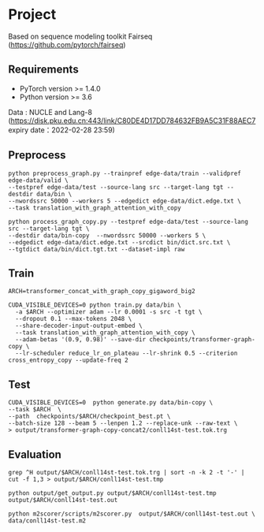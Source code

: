 # Project

Based on sequence modeling toolkit Fairseq (https://github.com/pytorch/fairseq)

## Requirements
- PyTorch version >= 1.4.0
- Python version >= 3.6

Data : NUCLE and Lang-8 (https://disk.pku.edu.cn:443/link/C80DE4D17DD784632FB9A5C31F88AEC7
expiry date：2022-02-28 23:59)

## Preprocess

```
python preprocess_graph.py --trainpref edge-data/train --validpref edge-data/valid \
--testpref edge-data/test --source-lang src --target-lang tgt --destdir data/bin \
--nwordssrc 50000 --workers 5 --edgedict edge-data/dict.edge.txt \
--task translation_with_graph_attention_with_copy
```
```
python process_graph_copy.py --testpref edge-data/test --source-lang src --target-lang tgt \
--destdir data/bin-copy  --nwordssrc 50000 --workers 5 \
--edgedict edge-data/dict.edge.txt --srcdict bin/dict.src.txt \
--tgtdict data/bin/dict.tgt.txt --dataset-impl raw
```

## Train

```
ARCH=transformer_concat_with_graph_copy_gigaword_big2

CUDA_VISIBLE_DEVICES=0 python train.py data/bin \
  -a $ARCH --optimizer adam --lr 0.0001 -s src -t tgt \
  --dropout 0.1 --max-tokens 2048 \
  --share-decoder-input-output-embed \
  --task translation_with_graph_attention_with_copy \
  --adam-betas '(0.9, 0.98)' --save-dir checkpoints/transformer-graph-copy \
  --lr-scheduler reduce_lr_on_plateau --lr-shrink 0.5 --criterion cross_entropy_copy --update-freq 2
```

## Test
```
CUDA_VISIBLE_DEVICES=0  python generate.py data/bin-copy \
--task $ARCH  \
--path  checkpoints/$ARCH/checkpoint_best.pt \
--batch-size 128 --beam 5 --lenpen 1.2 --replace-unk --raw-text \
> output/transformer-graph-copy-concat2/conll14st-test.tok.trg 
```

## Evaluation
```
grep ^H output/$ARCH/conll14st-test.tok.trg | sort -n -k 2 -t '-' | cut -f 1,3 > output/$ARCH/conll14st-test.tmp

python output/get_output.py output/$ARCH/conll14st-test.tmp output/$ARCH/conll14st-test.out

python m2scorer/scripts/m2scorer.py  output/$ARCH/conll14st-test.out \
data/conll14st-test.m2
```


